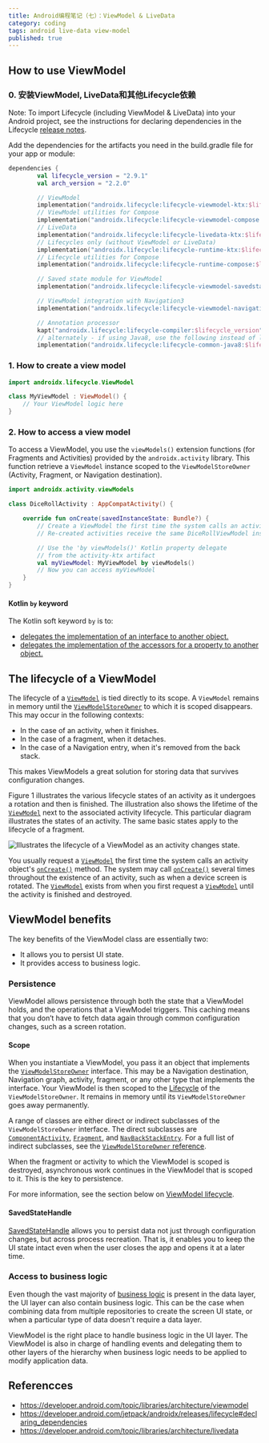 ```yaml
---
title: Android编程笔记（七）：ViewModel & LiveData
category: coding
tags: android live-data view-model
published: true
---
```

## How to use ViewModel

### 0. 安装ViewModel, LiveData和其他Lifecycle依赖

Note: To import Lifecycle (including ViewModel & LiveData) into your Android project, see the instructions for declaring dependencies in the Lifecycle [release notes](https://developer.android.com/jetpack/androidx/releases/lifecycle#declaring_dependencies).

Add the dependencies for the artifacts you need in the build.gradle file for your app or module:

```kotlin
dependencies {
        val lifecycle_version = "2.9.1"
        val arch_version = "2.2.0"

        // ViewModel
        implementation("androidx.lifecycle:lifecycle-viewmodel-ktx:$lifecycle_version")
        // ViewModel utilities for Compose
        implementation("androidx.lifecycle:lifecycle-viewmodel-compose:$lifecycle_version")
        // LiveData
        implementation("androidx.lifecycle:lifecycle-livedata-ktx:$lifecycle_version")
        // Lifecycles only (without ViewModel or LiveData)
        implementation("androidx.lifecycle:lifecycle-runtime-ktx:$lifecycle_version")
        // Lifecycle utilities for Compose
        implementation("androidx.lifecycle:lifecycle-runtime-compose:$lifecycle_version")

        // Saved state module for ViewModel
        implementation("androidx.lifecycle:lifecycle-viewmodel-savedstate:$lifecycle_version")

        // ViewModel integration with Navigation3
        implementation("androidx.lifecycle:lifecycle-viewmodel-navigation3:1.0.0-alpha02")

        // Annotation processor
        kapt("androidx.lifecycle:lifecycle-compiler:$lifecycle_version")
        // alternately - if using Java8, use the following instead of lifecycle-compiler
        implementation("androidx.lifecycle:lifecycle-common-java8:$lifecycle_version")
```

### 1. How to create a view model

```kotlin
import androidx.lifecycle.ViewModel

class MyViewModel : ViewModel() {
    // Your ViewModel logic here
}
```

### 2. How to access a view model

To access a ViewModel, you use the `viewModels()` extension functions (for Fragments and Activities) provided by the `androidx.activity` library. This function retrieve a `ViewModel` instance scoped to the `ViewModelStoreOwner` (Activity, Fragment, or Navigation destination). 

```kotlin
import androidx.activity.viewModels

class DiceRollActivity : AppCompatActivity() {

    override fun onCreate(savedInstanceState: Bundle?) {
        // Create a ViewModel the first time the system calls an activity's onCreate() method.
        // Re-created activities receive the same DiceRollViewModel instance created by the first activity.

        // Use the 'by viewModels()' Kotlin property delegate
        // from the activity-ktx artifact
        val myViewModel: MyViewModel by viewModels()
        // Now you can access myViewModel
    }
}
```

#### Kotlin `by` keyword

The Kotlin soft keyword `by` is to:

- [delegates the implementation of an interface to another object.](https://kotlinlang.org/docs/delegation.html)
- [delegates the implementation of the accessors for a property to another object.](https://kotlinlang.org/docs/delegated-properties.html)

## The lifecycle of a ViewModel

The lifecycle of a [`ViewModel`](https://developer.android.com/reference/androidx/lifecycle/ViewModel) is tied directly to its scope. A `ViewModel` remains in memory until the [`ViewModelStoreOwner`](https://developer.android.com/reference/kotlin/androidx/lifecycle/ViewModelStoreOwner) to which it is scoped disappears. This may occur in the following contexts:

- In the case of an activity, when it finishes.
- In the case of a fragment, when it detaches.
- In the case of a Navigation entry, when it's removed from the back stack.

This makes ViewModels a great solution for storing data that survives configuration changes.

Figure 1 illustrates the various lifecycle states of an activity as it undergoes a rotation and then is finished. The illustration also shows the lifetime of the [`ViewModel`](https://developer.android.com/reference/androidx/lifecycle/ViewModel) next to the associated activity lifecycle. This particular diagram illustrates the states of an activity. The same basic states apply to the lifecycle of a fragment.

![Illustrates the lifecycle of a ViewModel as an activity changes state.]({{site.baseurl}}/assets/images/viewmodel-lifecycle.png)


You usually request a [`ViewModel`](https://developer.android.com/reference/androidx/lifecycle/ViewModel) the first time the system calls an activity object's [`onCreate()`](https://developer.android.com/reference/android/app/Activity#onCreate%28android.os.Bundle%29) method. The system may call [`onCreate()`](https://developer.android.com/reference/android/app/Activity#onCreate%28android.os.Bundle%29) several times throughout the existence of an activity, such as when a device screen is rotated. The [`ViewModel`](https://developer.android.com/reference/androidx/lifecycle/ViewModel) exists from when you first request a [`ViewModel`](https://developer.android.com/reference/androidx/lifecycle/ViewModel) until the activity is finished and destroyed.

## ViewModel benefits

The key benefits of the ViewModel class are essentially two:

- It allows you to persist UI state.
- It provides access to business logic.

### Persistence

ViewModel allows persistence through both the state that a ViewModel holds, and the operations that a ViewModel triggers. This caching means that you don’t have to fetch data again through common configuration changes, such as a screen rotation.

#### Scope

When you instantiate a ViewModel, you pass it an object that implements the [`ViewModelStoreOwner`](https://developer.android.com/reference/kotlin/androidx/lifecycle/ViewModelStoreOwner) interface. This may be a Navigation destination, Navigation graph, activity, fragment, or any other type that implements the interface. Your ViewModel is then scoped to the [Lifecycle](https://developer.android.com/reference/androidx/lifecycle/Lifecycle) of the `ViewModelStoreOwner`. It remains in memory until its `ViewModelStoreOwner` goes away permanently.

A range of classes are either direct or indirect subclasses of the `ViewModelStoreOwner` interface. The direct subclasses are [`ComponentActivity`](https://developer.android.com/reference/androidx/activity/ComponentActivity), [`Fragment`](https://developer.android.com/reference/androidx/fragment/app/Fragment), and [`NavBackStackEntry`](https://developer.android.com/reference/androidx/navigation/NavBackStackEntry). For a full list of indirect subclasses, see the [`ViewModelStoreOwner` reference](https://developer.android.com/reference/kotlin/androidx/lifecycle/ViewModelStoreOwner).

When the fragment or activity to which the ViewModel is scoped is destroyed, asynchronous work continues in the ViewModel that is scoped to it. This is the key to persistence.

For more information, see the section below on [ViewModel lifecycle](#lifecycle).

#### SavedStateHandle

[SavedStateHandle](https://developer.android.com/topic/libraries/architecture/viewmodel/viewmodel-savedstate) allows you to persist data not just through configuration changes, but across process recreation. That is, it enables you to keep the UI state intact even when the user closes the app and opens it at a later time.

### Access to business logic

Even though the vast majority of [business logic](https://developer.android.com/topic/architecture/ui-layer/stateholders#business-logic) is present in the data layer, the UI layer can also contain business logic. This can be the case when combining data from multiple repositories to create the screen UI state, or when a particular type of data doesn't require a data layer.

ViewModel is the right place to handle business logic in the UI layer. The ViewModel is also in charge of handling events and delegating them to other layers of the hierarchy when business logic needs to be applied to modify application data.

## Referencces

- https://developer.android.com/topic/libraries/architecture/viewmodel
- https://developer.android.com/jetpack/androidx/releases/lifecycle#declaring_dependencies
- https://developer.android.com/topic/libraries/architecture/livedata

